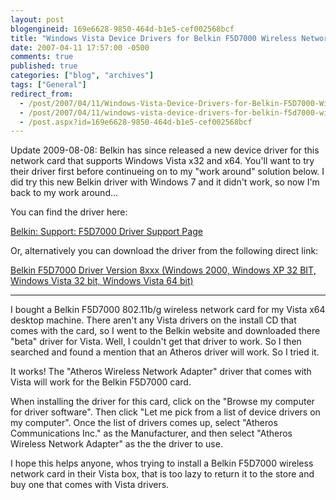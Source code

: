 ```yaml
---
layout: post
blogengineid: 169e6628-9850-464d-b1e5-cef002568bcf
title: "Windows Vista Device Drivers for Belkin F5D7000 Wireless Network Card"
date: 2007-04-11 17:57:00 -0500
comments: true
published: true
categories: ["blog", "archives"]
tags: ["General"]
redirect_from: 
  - /post/2007/04/11/Windows-Vista-Device-Drivers-for-Belkin-F5D7000-Wireless-Network-Card
  - /post/2007/04/11/windows-vista-device-drivers-for-belkin-f5d7000-wireless-network-card
  - /post.aspx?id=169e6628-9850-464d-b1e5-cef002568bcf
---
```

<!-- more -->

Update 2009-08-08: Belkin has since released a new device driver for this network card that supports Windows Vista x32 and x64. You'll want to try their driver first before continueing on to my "work around" solution below. I did try this new Belkin driver with Windows 7 and it didn't work, so now I'm back to my work around...

You can find the driver here:

<a href="http://en-us-support.belkin.com/app/product/detail/p/294" target="_blank">Belkin: Support: F5D7000 Driver Support Page</a>

Or, alternatively you can download the driver from the following direct link:

<a href="http://cache-www.belkin.com/support/dl/f5d7000v8_ww_2.00.09.exe" target="_blank">Belkin F5D7000 Driver Version 8xxx (Windows 2000, Windows XP 32 BIT, Windows Vista 32 bit, Windows Vista 64 bit)</a>
<hr />

I bought a Belkin F5D7000 802.11b/g wireless network card for my Vista x64 desktop machine. There aren't any Vista drivers on the install CD that comes with the card, so I went to the Belkin website and downloaded there "beta" driver for Vista. Well, I couldn't get that driver to work. So I then searched and found a mention that an Atheros driver will work. So I tried it.

It works! The "Atheros Wireless Network Adapter" driver that comes with Vista will work for the Belkin F5D7000 card.

When installing the driver for this card, click on the "Browse my computer for driver software". Then click "Let me pick from a list of device drivers on my computer". Once the list of drivers comes up, select "Atheros Communications Inc." as the Manufacturer, and then select "Atheros Wireless Network Adapter" as the the driver to use.

I hope this helps anyone, whos trying to install a Belkin F5D7000 wireless network card in their Vista box, that is too lazy to return it to the store and buy one that comes with Vista drivers.
